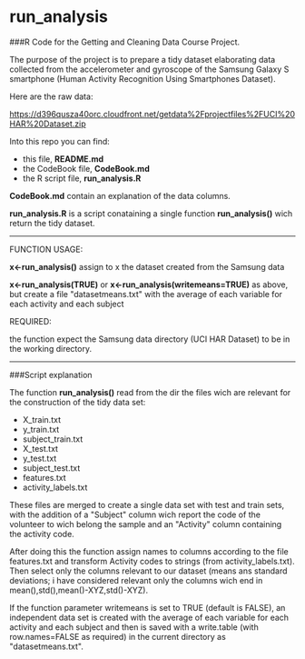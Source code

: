 run_analysis
============

###R Code for the Getting and Cleaning Data Course Project. 

The purpose of the project  is to prepare a tidy dataset elaborating data collected 
from the accelerometer and gyroscope of the Samsung Galaxy S smartphone 
(Human Activity Recognition Using Smartphones Dataset).

Here are the raw data:

https://d396qusza40orc.cloudfront.net/getdata%2Fprojectfiles%2FUCI%20HAR%20Dataset.zip

Into this repo you can find:  

  - this file, __README.md__
  - the CodeBook file, __CodeBook.md__
  - the R script file, __run_analysis.R__

__CodeBook.md__ contain an explanation of the data columns.


__run_analysis.R__ is a script conataining a single function __run_analysis()__
wich return the tidy dataset.


-------------------------------------------------  

FUNCTION USAGE:

   __x<-run\_analysis()__ assign to x the dataset created from the Samsung data
   
   __x<-run\_analysis(TRUE)__ or 
   __x<-run\_analysis(writemeans=TRUE)__ as above, but create a file "datasetmeans.txt" 
   with the average of each variable for each activity and each subject 

REQUIRED:

 the function expect the Samsung data directory (UCI HAR Dataset) to be in the working directory.
  

-------------------------------------------------  
###Script explanation

The function __run_analysis()__ read from the dir the files wich are relevant for the construction 
of the tidy data set:  

 - X\_train.txt
 - y\_train.txt
 - subject\_train.txt
 - X\_test.txt
 - y\_test.txt
 - subject\_test.txt
 - features.txt
 - activity\_labels.txt
 
These files are merged to create a single data set with test and train sets, with the addition
of a "Subject" column wich report the code of the volunteer to wich belong the sample
and an "Activity" column containing the activity code.

After doing this the function assign names to columns according to the file features.txt and 
transform Activity codes to strings (from activity_labels.txt).
Then select only the columns relevant to our dataset (means ans standard deviations; i have considered relevant only the columns wich end in mean(),std(),mean()-XYZ,std()-XYZ).

If the function parameter writemeans is set to TRUE (default is FALSE),
an independent data set is created with the average of each variable for each activity and each subject and then is saved with a write.table (with row.names=FALSE as required) in the current directory as "datasetmeans.txt".